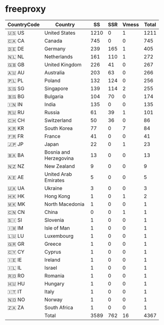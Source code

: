 # freeproxy

|CountryCode|Country|SS|SSR|Vmess|Total|
|  ----  | ----  |  ----  | ----  |  ----  | ----  |
|🇺🇸 US|United States|1210|0|1|1211|
|🇨🇦 CA|Canada|745|0|0|745|
|🇩🇪 DE|Germany|239|165|1|405|
|🇳🇱 NL|Netherlands|161|110|1|272|
|🇬🇧 GB|United Kingdom|226|41|0|267|
|🇦🇺 AU|Australia|203|63|0|266|
|🇵🇱 PL|Poland|132|124|0|256|
|🇸🇬 SG|Singapore|139|114|2|255|
|🇧🇬 BG|Bulgaria|104|70|0|174|
|🇮🇳 IN|India|135|0|0|135|
|🇷🇺 RU|Russia|61|39|1|101|
|🇨🇭 CH|Switzerland|50|36|0|86|
|🇰🇷 KR|South Korea|77|0|7|84|
|🇫🇷 FR|France|41|0|0|41|
|🇯🇵 JP|Japan|22|0|1|23|
|🇧🇦 BA|Bosnia and Herzegovina|13|0|0|13|
|🇳🇿 NZ|New Zealand|9|0|0|9|
|🇦🇪 AE|United Arab Emirates|5|0|0|5|
|🇺🇦 UA|Ukraine|3|0|0|3|
|🇭🇰 HK|Hong Kong|1|0|1|2|
|🇲🇰 MK|North Macedonia|1|0|0|1|
|🇨🇳 CN|China|0|0|1|1|
|🇸🇮 SI|Slovenia|1|0|0|1|
|🇮🇲 IM|Isle of Man|1|0|0|1|
|🇱🇺 LU|Luxembourg|1|0|0|1|
|🇬🇷 GR|Greece|1|0|0|1|
|🇨🇾 CY|Cyprus|1|0|0|1|
|🇮🇪 IE|Ireland|1|0|0|1|
|🇮🇱 IL|Israel|1|0|0|1|
|🇷🇴 RO|Romania|1|0|0|1|
|🇭🇺 HU|Hungary|1|0|0|1|
|🇮🇹 IT|Italy|1|0|0|1|
|🇳🇴 NO|Norway|1|0|0|1|
|🇿🇦 ZA|South Africa|1|0|0|1|
||Total|3589|762|16|4367|
